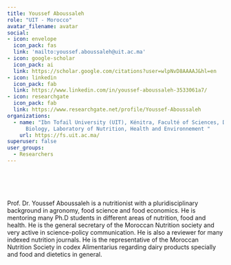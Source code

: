 ```yaml
---
title: Youssef Aboussaleh
role: "UIT - Morocco"
avatar_filename: avatar
social:
- icon: envelope
  icon_pack: fas
  link: 'mailto:youssef.aboussaleh@uit.ac.ma'
- icon: google-scholar
  icon_pack: ai
  link: https://scholar.google.com/citations?user=wlpNvD8AAAAJ&hl=en
- icon: linkedin
  icon_pack: fab
  link: https://www.linkedin.com/in/youssef-aboussaleh-3533061a7/
- icon: researchgate
  icon_pack: fab
  link: https://www.researchgate.net/profile/Youssef-Aboussaleh
organizations:
  - name: "Ibn Tofail University (UIT), Kénitra, Faculté of Sciences, Department of
      Biology, Laboratory of Nutrition, Health and Environnement "
    url: https://fs.uit.ac.ma/
superuser: false
user_groups:
  - Researchers
---
```

<br />
<br />
<br />
<br />
Prof. Dr. Youssef Aboussaleh is a nutritionist with a pluridisciplinary background in agronomy, food science and food economics. He is mentoring many Ph.D students in different areas of nutrition, food and health. He is the general secretary of the Moroccan Nutrition society and very active in science-policy communication. He is also a reviewer for many indexed nutrition journals. He is the representative of the Moroccan Nutrition Society in codex Alimentarius regarding dairy products specially and food and dietetics in general.
